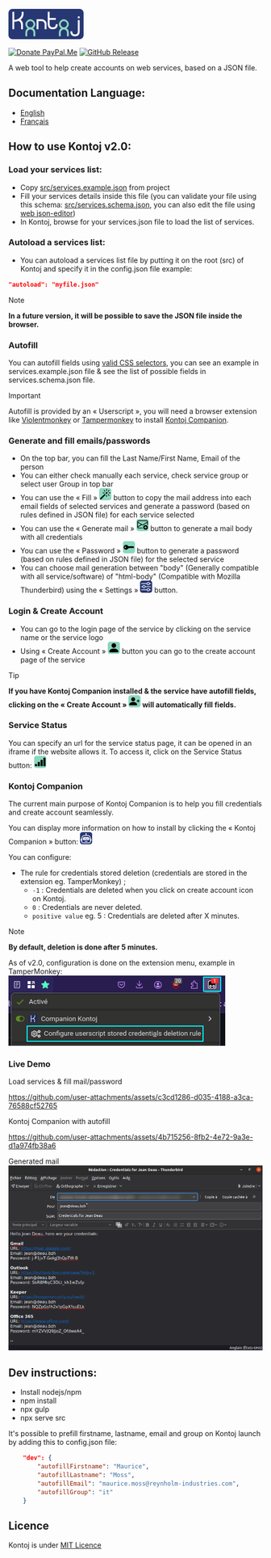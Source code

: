 [![Logo](src/images/logo-corners-h60.png)](https://kontoj.galaksio.tech)

[![Donate PayPal.Me](https://img.shields.io/badge/Donate-PayPal.Me-8bd7bc?style=for-the-badge&logo=paypal&logoColor=white&)](https://www.paypal.me/AntoineTURMEL)
[![GitHub Release](https://img.shields.io/github/v/release/galaksiotech/kontoj?style=for-the-badge&logo=github&label=last%20release&color=%23273773)](https://github.com/galaksiotech/kontoj)


A web tool to help create accounts on web services, based on a JSON file.

## Documentation Language:
- [English](README.md)
- [Français](docs/README-fr.md)

## How to use Kontoj v2.0:
### Load your services list:
- Copy [src/services.example.json](src/services.example.json) from project
- Fill your services details inside this file (you can validate your file using this schema: [src/services.schema.json](src/services.schema.json), you can also edit the file using [web json-editor](https://pmk65.github.io/jedemov2/dist/demo.html))
- In Kontoj, browse for your services.json file to load the list of services.

### Autoload a services list:
- You can autoload a services list file by putting it on the root (src) of Kontoj and specify it in the config.json file
example:
```json
"autoload": "myfile.json"
```

> [!NOTE]
> **In a future version, it will be possible to save the JSON file inside the browser.**

### Autofill
You can autofill fields using [valid CSS selectors](https://developer.mozilla.org/en-US/docs/Web/API/Document/querySelector#parameters), you can see an example in services.example.json file & see the list of possible fields in services.schema.json file.

> [!IMPORTANT]
> Autofill is provided by an « Userscript », you will need a browser extension like [Violentmonkey](https://violentmonkey.github.io/get-it/) or [Tampermonkey](https://www.tampermonkey.net/) to install [Kontoj Companion](/src/js/kontoj_companion.user.js).

### Generate and fill emails/passwords
- On the top bar, you can fill the Last Name/First Name, Email of the person
- You can either check manually each service, check service group or select user Group in top bar
- You can use the « Fill » ![Fill](/docs/images/magic.png) button to copy the mail address into each email fields of selected services and generate a password (based on rules defined in JSON file) for each service selected
- You can use the « Generate mail » ![Generate Mail](/docs/images/envelope-plus.png) button to generate a mail body with all credentials
- You can use the « Password » ![Password](/docs/images/key-fill.png) button to generate a password (based on rules defined in JSON file) for the selected service
- You can choose mail generation between "body" (Generally compatible with all service/software) of "html-body" (Compatible with Mozilla Thunderbird) using the « Settings » ![Settings](/docs/images/sliders.png) button.

### Login & Create Account
- You can go to the login page of the service by clicking on the service name or the service logo
- Using « Create Account » ![Create Account](/docs/images/person-fill.png) button you can go to the create account page of the service

> [!TIP]
> **If you have Kontoj Companion installed & the service have autofill fields, clicking on the « Create Account » ![Create Account](/docs/images/person-plus-fill.png) will automatically fill fields.**

### Service Status
You can specify an url for the service status page, it can be opened in an iframe if the website allows it. To access it, click on the Service Status button: ![Service Status](/docs/images/reception-4.png)


### Kontoj Companion

The current main purpose of Kontoj Companion is to help you fill credentials and create account seamlessly.

You can display more information on how to install by clicking the « Kontoj Companion » button: ![Kontoj Companion](/docs/images/robot.png)

You can configure:
- The rule for credentials stored deletion (credentials are stored in the extension eg. TamperMonkey) ;
    - ```-1``` : Credentials are deleted when you click on create account icon on Kontoj.
    - ```0``` : Credentials are never deleted.
    - ```positive value``` eg. 5 : Credentials are deleted after X minutes.

> [!NOTE]
> **By default, deletion is done after 5 minutes.**

As of v2.0, configuration is done on the extension menu, example in TamperMonkey:
![TamperMonkey Config](/src/images/tampermonkey_config.png)


### Live Demo

Load services & fill mail/password

https://github.com/user-attachments/assets/c3cd1286-d035-4188-a3ca-76588cf52765

Kontoj Companion with autofill

https://github.com/user-attachments/assets/4b715256-8fb2-4e72-9a3e-d1a974fb38a6

Generated mail
![Mail body](src/images/demo_mail_v1.png)

## Dev instructions:
- Install nodejs/npm
- npm install
- npx gulp
- npx serve src

It's possible to prefill firstname, lastname, email and group on Kontoj launch by adding this to config.json file:
```json
    "dev": {
        "autofillFirstname": "Maurice",
        "autofillLastname": "Moss",
        "autofillEmail": "maurice.moss@reynholm-industries.com",
        "autofillGroup": "it"
    }
```

## Licence

Kontoj is under [MIT Licence](/LICENSE)